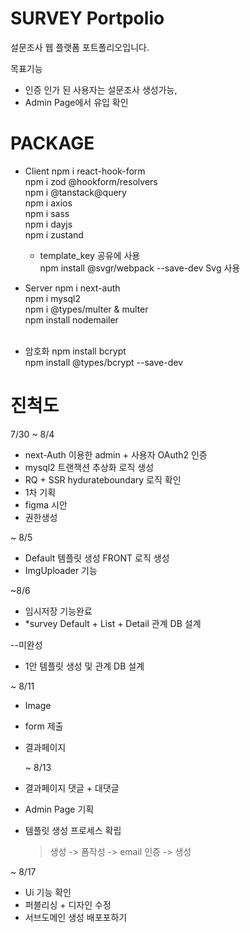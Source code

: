 # SURVEY Portpolio

설문조사 웹 플랫폼 포트폴리오입니다.

목표기능

- 인증 인가 된 사용자는 설문조사 생성가능,
- Admin Page에서 유입 확인

# PACKAGE

- Client
  npm i react-hook-form<br>
  npm i zod @hookform/resolvers<br>
  npm i @tanstack@query<br>
  npm i axios<br>
  npm i sass<br>
  npm i dayjs<br>
  npm i zustand

  - template_key 공유에 사용<br>
    npm install @svgr/webpack --save-dev Svg 사용

- Server
  npm i next-auth<br>
  npm i mysql2<br>
  npm i @types/multer & multer<br>
  npm install nodemailer <br><br>
- 암호화
  npm install bcrypt<br>
  npm install @types/bcrypt --save-dev

# 진척도

7/30 ~ 8/4

- next-Auth 이용한 admin + 사용자 OAuth2 인증
- mysql2 트랜잭션 추상화 로직 생성
- RQ + SSR hydurateboundary 로직 확인
- 1차 기획
- figma 시안
- 권한생성

~ 8/5

- Default 템플릿 생성 FRONT 로직 생성
- ImgUploader 기능

~8/6

- 임시저장 기능완료
- \*survey Default + List + Detail 관계 DB 설계

--미완성

- 1안 템플릿 생성 및 관계 DB 설계

~ 8/11

- Image
- form 제출
- 결과페이지

  ~ 8/13

- 결과페이지 댓글 + 대댓글
- Admin Page 기획
- 템플릿 생성 프로세스 확립
  > 생성 -> 폼작성 -> email 인증 -> 생성

~ 8/17

- Ui 기능 확인
- 퍼블리싱 + 디자인 수정
- 서브도메인 생성 배포포하기
